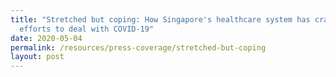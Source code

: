 ```yaml
---
title: "Stretched but coping: How Singapore's healthcare system has cranked up
  efforts to deal with COVID-19"
date: 2020-05-04
permalink: /resources/press-coverage/stretched-but-coping
layout: post
---
```



